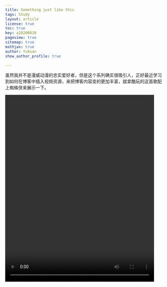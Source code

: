 ```yaml
---
title: Something just like this
tags: Study 
layout: article
license: true
toc: true
key: a20200810
pageview: true
sitemap: true
mathjax: true
author: YuXuan
show_author_profile: true

---
```

虽然我并不是漫威动漫的忠实爱好者，但是这个系列确实很吸引人，正好最近学习到如何在博客中插入视频资源，来把博客内容变的更加丰富，就拿酷玩的这首歌配上蜘蛛侠来展示一下。
<!--more-->
<video id="video" controls="" width="95%" height="600" preload="auto" >
    <source id="mp4" src="/assets/video/Something just like this.mp4" type="video/mp4">
</video>